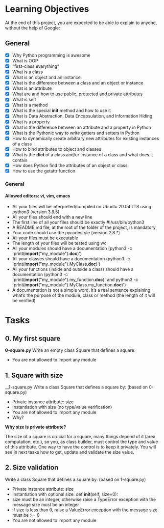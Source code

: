 # __Learning Objectives__
At the end of this project, you are expected to be able to explain to anyone, without the help of Google:

## General
- [x] Why Python programming is awesome
- [x] What is OOP
- [x] “first-class everything”
- [x] What is a class
- [x] What is an object and an instance
- [x] What is the difference between a class and an object or instance
- [x] What is an attribute
- [x] What are and how to use public, protected and private attributes
- [x] What is self
- [x] What is a method
- [x] What is the special __init__ method and how to use it
- [x] What is Data Abstraction, Data Encapsulation, and Information Hiding
- [x] What is a property
- [x] What is the difference between an attribute and a property in Python
- [x] What is the Pythonic way to write getters and setters in Python
- [x] How to dynamically create arbitrary new attributes for existing instances of a class
- [x] How to bind attributes to object and classes
- [x] What is the __dict__ of a class and/or instance of a class and what does it contain
- [x] How does Python find the attributes of an object or class
- [x] How to use the getattr function

### General

#### Allowed editors: vi, vim, emacs
* All your files will be interpreted/compiled on Ubuntu 20.04 LTS using python3 (version 3.8.5)
* All your files should end with a new line
* The first line of all your files should be exactly #!/usr/bin/python3
* A README.md file, at the root of the folder of the project, is mandatory
* Your code should use the pycodestyle (version 2.8.*)
* All your files must be executable
* The length of your files will be tested using wc
* All your modules should have a documentation (python3 -c 'print(__import__("my_module").__doc__)')
* All your classes should have a documentation (python3 -c 'print(__import__("my_module").MyClass.__doc__)')
* All your functions (inside and outside a class) should have a documentation (python3 -c 'print(__import__("my_module").my_function.__doc__)' and python3 -c 'print(__import__("my_module").MyClass.my_function.__doc__)')
* A documentation is not a simple word, it’s a real sentence explaining what’s the purpose of the module, class or method (the length of it will be verified)

# __Tasks__
## __0. My first square__
__0-square.py__
Write an empty class Square that defines a square:

* You are not allowed to import any module
## __1. Square with size__
__1-square.py
Write a class Square that defines a square by: (based on 0-square.py)

* Private instance attribute: size
* Instantiation with size (no type/value verification)
* You are not allowed to import any module
* Why?

__Why size is private attribute?__

The size of a square is crucial for a square, many things depend of it (area computation, etc.), so you, as class builder, must control the type and value of this attribute. One way to have the control is to keep it privately. You will see in next tasks how to get, update and validate the size value.

## __2. Size validation__

Write a class Square that defines a square by: (based on 1-square.py)

* Private instance attribute: size
* Instantiation with optional size: def __init__(self, size=0):
* size must be an integer, otherwise raise a TypeError exception with the message size must be an integer
* if size is less than 0, raise a ValueError exception with the message size must be >= 0
* You are not allowed to import any module